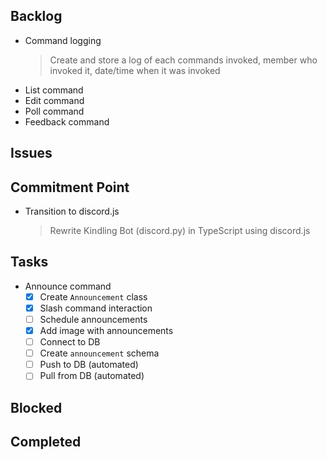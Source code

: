 ## Backlog

- Command logging
    > Create and store a log of each commands invoked, member who invoked it, date/time when it was invoked
- List command
- Edit command
- Poll command
- Feedback command

## Issues


## Commitment Point

- Transition to discord.js
    > Rewrite Kindling Bot (discord.py) in TypeScript using discord.js

## Tasks

- Announce command
    * [x] Create `Announcement` class
    * [x] Slash command interaction
    * [ ] Schedule announcements
    * [x] Add image with announcements
    * [ ] Connect to DB
    * [ ] Create `announcement` schema
    * [ ] Push to DB (automated)
    * [ ] Pull from DB (automated)

## Blocked


## Completed

